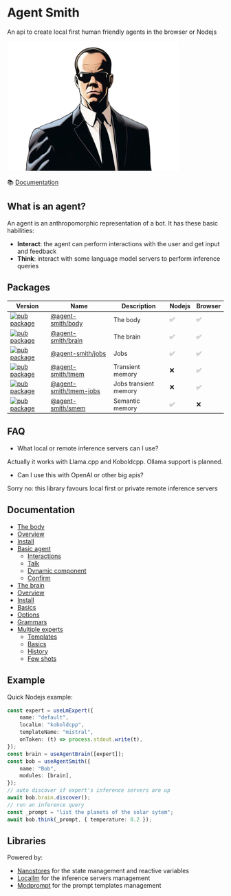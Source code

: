 # Agent Smith

An api to create local first human friendly agents in the browser or Nodejs

![Agent Smith](docsite/public/img/agentsmith.png)

:books: [Documentation](https://synw.github.io/agent-smith/)

## What is an agent?

An agent is an anthropomorphic representation of a bot. It has these basic habilities:

- **Interact**: the agent can perform interactions with the user and get input and feedback
- **Think**: interact with some language model servers to perform inference queries

## Packages

| Version | Name | Description | Nodejs | Browser |
| --- | --- | --- | --- | --- |
| [![pub package](https://img.shields.io/npm/v/@agent-smith/body)](https://www.npmjs.com/package/@agent-smith/body) | [@agent-smith/body](https://github.com/synw/agent-smith/tree/main/packages/body) | The body | :white_check_mark: | :white_check_mark:
| [![pub package](https://img.shields.io/npm/v/@agent-smith/brain)](https://www.npmjs.com/package/@agent-smith/brain) | [@agent-smith/brain](https://github.com/synw/agent-smith/tree/main/packages/brain) | The brain | :white_check_mark: | :white_check_mark:
| [![pub package](https://img.shields.io/npm/v/@agent-smith/jobs)](https://www.npmjs.com/package/@agent-smith/jobs) | [@agent-smith/jobs](https://github.com/synw/agent-smith/tree/main/packages/jobs) | Jobs | :white_check_mark: | :white_check_mark:
| [![pub package](https://img.shields.io/npm/v/@agent-smith/tmem)](https://www.npmjs.com/package/@agent-smith/tmem) | [@agent-smith/tmem](https://github.com/synw/agent-smith/tree/main/packages/tmem) | Transient memory | :x: | :white_check_mark:
| [![pub package](https://img.shields.io/npm/v/@agent-smith/tmem-jobs)](https://www.npmjs.com/package/@agent-smith/tmem-jobs) | [@agent-smith/tmem-jobs](https://github.com/synw/agent-smith/tree/main/packages/tmem-jobs) | Jobs transient memory | :x: | :white_check_mark:
| [![pub package](https://img.shields.io/npm/v/@agent-smith/smem)](https://www.npmjs.com/package/@agent-smith/smem) | [@agent-smith/smem](https://github.com/synw/agent-smith/tree/main/packages/smem) | Semantic memory | :white_check_mark: | :x:

## FAQ

- What local or remote inference servers can I use?

Actually it works with Llama.cpp and Koboldcpp. Ollama support is planned.

- Can I use this with OpenAI or other big apis?

Sorry no: this library favours local first or private remote inference servers

## Documentation

- [The body](https://synw.github.io/agent-smith/the_body)
- [Overview](https://synw.github.io/agent-smith/the_body/overview)
- [Install](https://synw.github.io/agent-smith/the_body/install)
- [Basic agent](https://synw.github.io/agent-smith/the_body/basic_agent)
    - [Interactions](https://synw.github.io/agent-smith/the_body/interactions)
    - [Talk](https://synw.github.io/agent-smith/the_body/interactions/talk)
    - [Dynamic component](https://synw.github.io/agent-smith/the_body/interactions/dynamic_component)
    - [Confirm](https://synw.github.io/agent-smith/the_body/interactions/confirm)
- [The brain](https://synw.github.io/agent-smith/the_brain)
- [Overview](https://synw.github.io/agent-smith/the_brain/overview)
- [Install](https://synw.github.io/agent-smith/the_brain/install)
- [Basics](https://synw.github.io/agent-smith/the_brain/basics)
- [Options](https://synw.github.io/agent-smith/the_brain/options)
- [Grammars](https://synw.github.io/agent-smith/the_brain/grammars)
- [Multiple experts](https://synw.github.io/agent-smith/the_brain/multiple_experts)
    - [Templates](https://synw.github.io/agent-smith/the_brain/templates)
    - [Basics](https://synw.github.io/agent-smith/the_brain/templates/basics)
    - [History](https://synw.github.io/agent-smith/the_brain/templates/history)
    - [Few shots](https://synw.github.io/agent-smith/the_brain/templates/few_shots)

## Example

Quick Nodejs example:

```ts
const expert = useLmExpert({
    name: "default",
    localLm: "koboldcpp",
    templateName: "mistral",
    onToken: (t) => process.stdout.write(t),
});
const brain = useAgentBrain([expert]);
const bob = useAgentSmith({
    name: "Bob",
    modules: [brain],
});
// auto discover if expert's inference servers are up
await bob.brain.discover();
// run an inference query
const _prompt = "list the planets of the solar sytem";
await bob.think(_prompt, { temperature: 0.2 });
```

## Libraries

Powered by:

- [Nanostores](https://github.com/nanostores/nanostores) for the state management and reactive variables
- [Locallm](https://github.com/synw/locallm) for the inference servers management
- [Modprompt](https://github.com/synw/modprompt) for the prompt templates management
